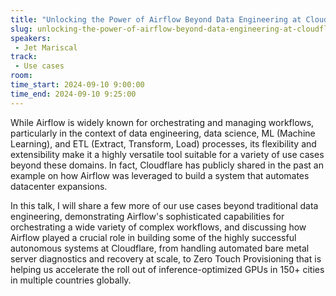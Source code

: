 ```yaml
---
title: "Unlocking the Power of Airflow Beyond Data Engineering at Cloudflare"
slug: unlocking-the-power-of-airflow-beyond-data-engineering-at-cloudflare
speakers:
 - Jet Mariscal
track:
 - Use cases
room: 
time_start: 2024-09-10 9:00:00
time_end: 2024-09-10 9:25:00
---
```


While Airflow is widely known for orchestrating and managing workflows, particularly in the context of data engineering, data science, ML (Machine Learning), and ETL (Extract, Transform, Load) processes, its flexibility and extensibility make it a highly versatile tool suitable for a variety of use cases beyond these domains. In fact, Cloudflare has publicly shared in the past an example on how Airflow was leveraged to build a system that automates datacenter expansions.

In this talk, I will share a few more of our use cases beyond traditional data engineering, demonstrating Airflow's sophisticated capabilities for orchestrating a wide variety of complex workflows, and discussing how Airflow played a crucial role in building some of the highly successful autonomous systems at Cloudflare, from handling automated bare metal server diagnostics and recovery at scale, to Zero Touch Provisioning that is helping us accelerate the roll out of inference-optimized GPUs in 150+ cities in multiple countries globally.